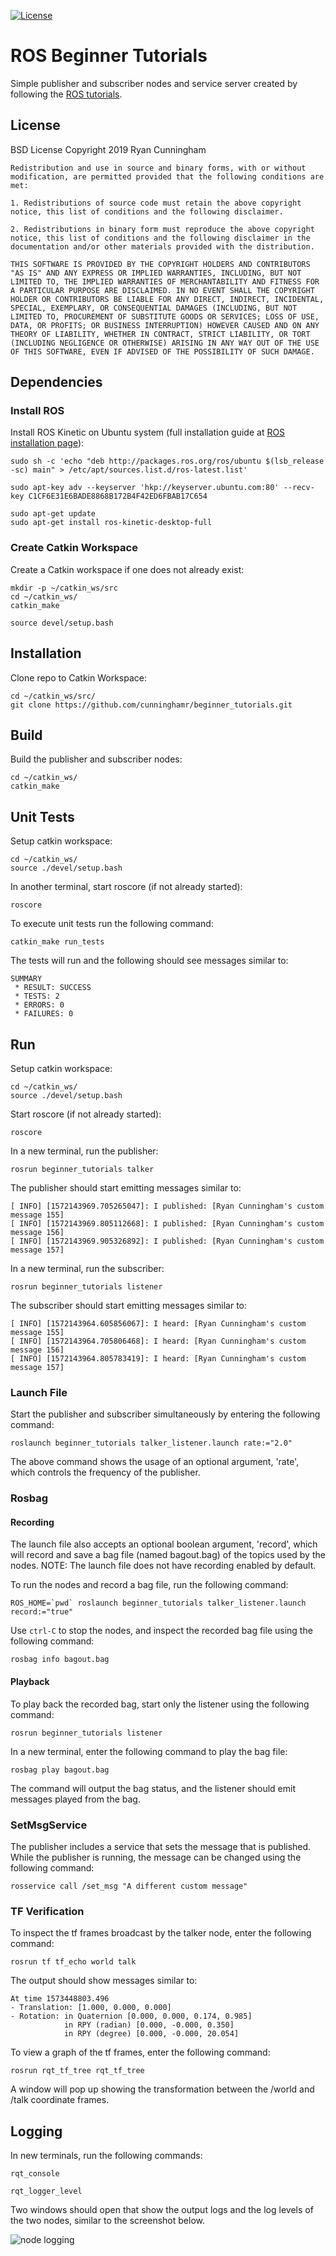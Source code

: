 [![License](https://img.shields.io/badge/License-BSD%202--Clause-orange.svg)](https://opensource.org/licenses/BSD-2-Clause)

# ROS Beginner Tutorials

Simple publisher and subscriber nodes and service server created by following the [ROS tutorials](https://wiki.ros.org/ROS/Tutorials/).

## License

BSD License
Copyright 2019 Ryan Cunningham

```
Redistribution and use in source and binary forms, with or without modification, are permitted provided that the following conditions are met:

1. Redistributions of source code must retain the above copyright notice, this list of conditions and the following disclaimer.

2. Redistributions in binary form must reproduce the above copyright notice, this list of conditions and the following disclaimer in the documentation and/or other materials provided with the distribution.

THIS SOFTWARE IS PROVIDED BY THE COPYRIGHT HOLDERS AND CONTRIBUTORS "AS IS" AND ANY EXPRESS OR IMPLIED WARRANTIES, INCLUDING, BUT NOT LIMITED TO, THE IMPLIED WARRANTIES OF MERCHANTABILITY AND FITNESS FOR A PARTICULAR PURPOSE ARE DISCLAIMED. IN NO EVENT SHALL THE COPYRIGHT HOLDER OR CONTRIBUTORS BE LIABLE FOR ANY DIRECT, INDIRECT, INCIDENTAL, SPECIAL, EXEMPLARY, OR CONSEQUENTIAL DAMAGES (INCLUDING, BUT NOT LIMITED TO, PROCUREMENT OF SUBSTITUTE GOODS OR SERVICES; LOSS OF USE, DATA, OR PROFITS; OR BUSINESS INTERRUPTION) HOWEVER CAUSED AND ON ANY THEORY OF LIABILITY, WHETHER IN CONTRACT, STRICT LIABILITY, OR TORT (INCLUDING NEGLIGENCE OR OTHERWISE) ARISING IN ANY WAY OUT OF THE USE OF THIS SOFTWARE, EVEN IF ADVISED OF THE POSSIBILITY OF SUCH DAMAGE.

```

## Dependencies

### Install ROS

Install ROS Kinetic on Ubuntu system (full installation guide at [ROS installation page](https://wiki.ros.org/kinetic/installation/Ubuntu)):

```
sudo sh -c 'echo "deb http://packages.ros.org/ros/ubuntu $(lsb_release -sc) main" > /etc/apt/sources.list.d/ros-latest.list'

sudo apt-key adv --keyserver 'hkp://keyserver.ubuntu.com:80' --recv-key C1CF6E31E6BADE8868B172B4F42ED6FBAB17C654

sudo apt-get update
sudo apt-get install ros-kinetic-desktop-full
```

### Create Catkin Workspace

Create a Catkin workspace if one does not already exist:

```
mkdir -p ~/catkin_ws/src
cd ~/catkin_ws/
catkin_make

source devel/setup.bash
```

## Installation

Clone repo to Catkin Workspace:

```
cd ~/catkin_ws/src/
git clone https://github.com/cunninghamr/beginner_tutorials.git
```

## Build

Build the publisher and subscriber nodes:

```
cd ~/catkin_ws/
catkin_make
```

## Unit Tests

Setup catkin workspace:

```
cd ~/catkin_ws/
source ./devel/setup.bash
```

In another terminal, start roscore (if not already started):

```
roscore
```

To execute unit tests run the following command:

```
catkin_make run_tests
```

The tests will run and the following should see messages similar to:

```
SUMMARY
 * RESULT: SUCCESS
 * TESTS: 2
 * ERRORS: 0
 * FAILURES: 0
```

## Run

Setup catkin workspace:

```
cd ~/catkin_ws/
source ./devel/setup.bash
```

Start roscore (if not already started):

```
roscore
```

In a new terminal, run the publisher:

```
rosrun beginner_tutorials talker
```

The publisher should start emitting messages similar to:

```
[ INFO] [1572143969.705265047]: I published: [Ryan Cunningham's custom message 155]
[ INFO] [1572143969.805112668]: I published: [Ryan Cunningham's custom message 156]
[ INFO] [1572143969.905326892]: I published: [Ryan Cunningham's custom message 157]
```

In a new terminal, run the subscriber:

```
rosrun beginner_tutorials listener
```

The subscriber should start emitting messages similar to:

```
[ INFO] [1572143964.605856067]: I heard: [Ryan Cunningham's custom message 155]
[ INFO] [1572143964.705806468]: I heard: [Ryan Cunningham's custom message 156]
[ INFO] [1572143964.805783419]: I heard: [Ryan Cunningham's custom message 157]
```

### Launch File

Start the publisher and subscriber simultaneously by entering the following command:

```
roslaunch beginner_tutorials talker_listener.launch rate:="2.0"
```

The above command shows the usage of an optional argument, 'rate', which controls the frequency of the publisher.

### Rosbag

#### Recording

The launch file also accepts an optional boolean argument, 'record', which will record and save a bag file (named bagout.bag) of the topics used by the nodes. NOTE: The launch file does not have recording enabled by default.

To run the nodes and record a bag file, run the following command:

```
ROS_HOME=`pwd` roslaunch beginner_tutorials talker_listener.launch record:="true"
```

Use `ctrl-C` to stop the nodes, and inspect the recorded bag file using the following command:

```
rosbag info bagout.bag
```

#### Playback

To play back the recorded bag, start only the listener using the following command:

```
rosrun beginner_tutorials listener
```

In a new terminal, enter the following command to play the bag file:

```
rosbag play bagout.bag
```

The command will output the bag status, and the listener should emit messages played from the bag.

### SetMsgService

The publisher includes a service that sets the message that is published. While the publisher is running, the message can be changed using the following command:

```
rosservice call /set_msg "A different custom message"
```

### TF Verification

To inspect the tf frames broadcast by the talker node, enter the following command:

```
rosrun tf tf_echo world talk
```

The output should show messages similar to:

```
At time 1573448803.496
- Translation: [1.000, 0.000, 0.000]
- Rotation: in Quaternion [0.000, 0.000, 0.174, 0.985]
            in RPY (radian) [0.000, -0.000, 0.350]
            in RPY (degree) [0.000, -0.000, 20.054]
```

To view a graph of the tf frames, enter the following command:

```
rosrun rqt_tf_tree rqt_tf_tree
```

A window will pop up showing the transformation between the /world and /talk coordinate frames.

## Logging

In new terminals, run the following commands:

```
rqt_console
```

```
rqt_logger_level
```

Two windows should open that show the output logs and the log levels of the two nodes, similar to the screenshot below.

![node logging](log_levels.png)
